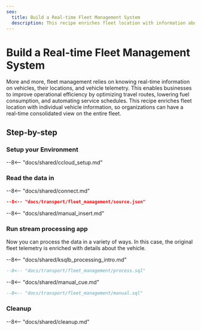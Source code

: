 ```yaml
---
seo:
  title: Build a Real-time Fleet Management System
  description: This recipe enriches fleet location with information about each vehicle to be able to have a real-time view with consolidation information on the entire fleet.
---
```


# Build a Real-time Fleet Management System

More and more, fleet management relies on knowing real-time information on vehicles, their locations, and vehicle telemetry.
This enables businesses to improve operational efficiency by optimizing travel routes, lowering fuel consumption, and automating service schedules.
This recipe enriches fleet location with individual vehicle information, so organizations can have a real-time consolidated view on the entire fleet.

## Step-by-step

### Setup your Environment

--8<-- "docs/shared/ccloud_setup.md"

### Read the data in

--8<-- "docs/shared/connect.md"

```json
--8<-- "docs/transport/fleet_management/source.json"
```

--8<-- "docs/shared/manual_insert.md"

### Run stream processing app

Now you can process the data in a variety of ways.
In this case, the original fleet telemetry is enriched with details about the vehicle.

--8<-- "docs/shared/ksqlb_processing_intro.md"

```sql
--8<-- "docs/transport/fleet_management/process.sql"
```

--8<-- "docs/shared/manual_cue.md"

```sql
--8<-- "docs/transport/fleet_management/manual.sql"
```

### Cleanup

--8<-- "docs/shared/cleanup.md"
